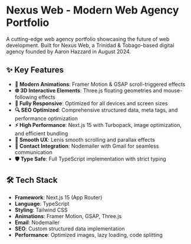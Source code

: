 # Nexus Web - Modern Web Agency Portfolio

A cutting-edge web agency portfolio showcasing the future of web development. Built for Nexus Web, a Trinidad & Tobago-based digital agency founded by Aaron Hazzard in August 2024.

## ✨ Key Features

- **🎨 Modern Animations**: Framer Motion & GSAP scroll-triggered effects
- **🌐 3D Interactive Elements**: Three.js floating geometries and mouse-following effects  
- **📱 Fully Responsive**: Optimized for all devices and screen sizes
- **🔍 SEO Optimized**: Comprehensive structured data, meta tags, and performance optimization
- **⚡ High Performance**: Next.js 15 with Turbopack, image optimization, and efficient bundling
- **🎯 Smooth UX**: Lenis smooth scrolling and parallax effects
- **📧 Contact Integration**: Nodemailer with Gmail for seamless communication
- **🛡️ Type Safe**: Full TypeScript implementation with strict typing

## 🛠️ Tech Stack

- **Framework**: Next.js 15 (App Router)
- **Language**: TypeScript
- **Styling**: Tailwind CSS
- **Animations**: Framer Motion, GSAP, Three.js
- **Email**: Nodemailer
- **SEO**: Custom structured data implementation
- **Performance**: Optimized images, lazy loading, code splitting

